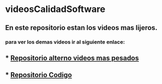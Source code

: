 # videosCalidadSoftware
## En este repositorio estan los videos mas lijeros.
### para ver los demas videos ir al siguiente enlace:
## * [Repositorio alterno videos mas pesados](https://epnecuador-my.sharepoint.com/:f:/g/personal/david_moreno01_epn_edu_ec/EjjYNqAyvQ5PtCbbVzVA42sBJESTao-5n6Rx_tUH6oZNCA?e=cZk0a7)
## * [Repositorio Codigo](https://github.com/vido1992/ikejas.git)
